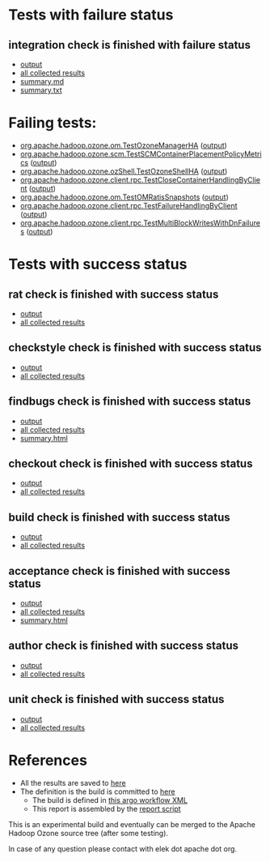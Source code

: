 # Tests with failure status

## integration check is finished with failure status

   * [output](https://raw.githubusercontent.com/elek/ozone-ci-03/master/pr/pr-hdds-1643-sn7dj/integration/output.log)
   * [all collected results](https://github.com/elek/ozone-ci-03/tree/master/pr/pr-hdds-1643-sn7dj/integration)
   * [summary.md](https://github.com/elek/ozone-ci-03/tree/master/pr/pr-hdds-1643-sn7dj/integration/summary.md)
   * [summary.txt](https://github.com/elek/ozone-ci-03/tree/master/pr/pr-hdds-1643-sn7dj/integration/summary.txt)

# Failing tests: 

 * [org.apache.hadoop.ozone.om.TestOzoneManagerHA](hadoop-ozone/integration-test/org.apache.hadoop.ozone.om.TestOzoneManagerHA.txt) ([output](hadoop-ozone/integration-test/org.apache.hadoop.ozone.om.TestOzoneManagerHA-output.txt))
 * [org.apache.hadoop.ozone.scm.TestSCMContainerPlacementPolicyMetrics](hadoop-ozone/integration-test/org.apache.hadoop.ozone.scm.TestSCMContainerPlacementPolicyMetrics.txt) ([output](hadoop-ozone/integration-test/org.apache.hadoop.ozone.scm.TestSCMContainerPlacementPolicyMetrics-output.txt))
 * [org.apache.hadoop.ozone.ozShell.TestOzoneShellHA](hadoop-ozone/integration-test/org.apache.hadoop.ozone.ozShell.TestOzoneShellHA.txt) ([output](hadoop-ozone/integration-test/org.apache.hadoop.ozone.ozShell.TestOzoneShellHA-output.txt))
 * [org.apache.hadoop.ozone.client.rpc.TestCloseContainerHandlingByClient](hadoop-ozone/integration-test/org.apache.hadoop.ozone.client.rpc.TestCloseContainerHandlingByClient.txt) ([output](hadoop-ozone/integration-test/org.apache.hadoop.ozone.client.rpc.TestCloseContainerHandlingByClient-output.txt))
 * [org.apache.hadoop.ozone.om.TestOMRatisSnapshots](hadoop-ozone/integration-test/org.apache.hadoop.ozone.om.TestOMRatisSnapshots.txt) ([output](hadoop-ozone/integration-test/org.apache.hadoop.ozone.om.TestOMRatisSnapshots-output.txt))
 * [org.apache.hadoop.ozone.client.rpc.TestFailureHandlingByClient](hadoop-ozone/integration-test/org.apache.hadoop.ozone.client.rpc.TestFailureHandlingByClient.txt) ([output](hadoop-ozone/integration-test/org.apache.hadoop.ozone.client.rpc.TestFailureHandlingByClient-output.txt))
 * [org.apache.hadoop.ozone.client.rpc.TestMultiBlockWritesWithDnFailures](hadoop-ozone/integration-test/org.apache.hadoop.ozone.client.rpc.TestMultiBlockWritesWithDnFailures.txt) ([output](hadoop-ozone/integration-test/org.apache.hadoop.ozone.client.rpc.TestMultiBlockWritesWithDnFailures-output.txt))


# Tests with success status

## rat check is finished with success status

   * [output](https://raw.githubusercontent.com/elek/ozone-ci-03/master/pr/pr-hdds-1643-sn7dj/rat/output.log)
   * [all collected results](https://github.com/elek/ozone-ci-03/tree/master/pr/pr-hdds-1643-sn7dj/rat)


## checkstyle check is finished with success status

   * [output](https://raw.githubusercontent.com/elek/ozone-ci-03/master/pr/pr-hdds-1643-sn7dj/checkstyle/output.log)
   * [all collected results](https://github.com/elek/ozone-ci-03/tree/master/pr/pr-hdds-1643-sn7dj/checkstyle)


## findbugs check is finished with success status

   * [output](https://raw.githubusercontent.com/elek/ozone-ci-03/master/pr/pr-hdds-1643-sn7dj/findbugs/output.log)
   * [all collected results](https://github.com/elek/ozone-ci-03/tree/master/pr/pr-hdds-1643-sn7dj/findbugs)
   * [summary.html](https://elek.github.io/ozone-ci-03/pr/pr-hdds-1643-sn7dj/findbugs/summary.html)


## checkout check is finished with success status

   * [output](https://raw.githubusercontent.com/elek/ozone-ci-03/master/pr/pr-hdds-1643-sn7dj/checkout/output.log)
   * [all collected results](https://github.com/elek/ozone-ci-03/tree/master/pr/pr-hdds-1643-sn7dj/checkout)


## build check is finished with success status

   * [output](https://raw.githubusercontent.com/elek/ozone-ci-03/master/pr/pr-hdds-1643-sn7dj/build/output.log)
   * [all collected results](https://github.com/elek/ozone-ci-03/tree/master/pr/pr-hdds-1643-sn7dj/build)


## acceptance check is finished with success status

   * [output](https://raw.githubusercontent.com/elek/ozone-ci-03/master/pr/pr-hdds-1643-sn7dj/acceptance/output.log)
   * [all collected results](https://github.com/elek/ozone-ci-03/tree/master/pr/pr-hdds-1643-sn7dj/acceptance)
   * [summary.html](https://elek.github.io/ozone-ci-03/pr/pr-hdds-1643-sn7dj/acceptance/summary.html)


## author check is finished with success status

   * [output](https://raw.githubusercontent.com/elek/ozone-ci-03/master/pr/pr-hdds-1643-sn7dj/author/output.log)
   * [all collected results](https://github.com/elek/ozone-ci-03/tree/master/pr/pr-hdds-1643-sn7dj/author)


## unit check is finished with success status

   * [output](https://raw.githubusercontent.com/elek/ozone-ci-03/master/pr/pr-hdds-1643-sn7dj/unit/output.log)
   * [all collected results](https://github.com/elek/ozone-ci-03/tree/master/pr/pr-hdds-1643-sn7dj/unit)




# References

 * All the results are saved to [here](https://github.com/elek/ozone-ci-03/tree/master/pr/pr-hdds-1643-sn7dj/)
 * The definition is the build is committed to [here](https://github.com/elek/argo-ozone)
    * The build is defined in [this argo workflow XML](https://github.com/elek/argo-ozone/blob/master/ozone-build.yaml)
    * This report is assembled by the [report script](https://github.com/elek/argo-ozone/blob/master/scripts/report.sh)

This is an experimental build and eventually can be merged to the Apache Hadoop Ozone source tree (after some testing).

In case of any question please contact with elek dot apache dot org.
